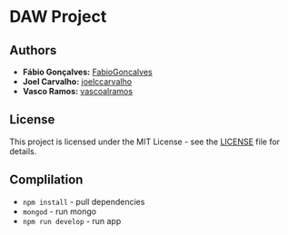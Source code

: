 # DAW Project

## Authors

-   **Fábio Gonçalves:** [FabioGoncalves](https://github.com/FabioGoncalves)
-   **Joel Carvalho:** [joelccarvalho](https://github.com/joelccarvalho)
-   **Vasco Ramos:** [vascoalramos](https://vascoalramos.me)

## License

This project is licensed under the MIT License - see the [LICENSE](LICENSE) file for details.

## Complilation

- <code>npm install</code> - pull dependencies
- <code>mongod</code> - run mongo
- <code>npm run develop</code> - run app